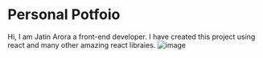# Personal Potfoio
Hi, I am Jatin Arora a front-end developer. I have created this project using react and many other amazing react libraies.
![image](https://user-images.githubusercontent.com/67781010/156769273-d881867b-0c0d-41a6-baed-1f3a14cdf5cf.png)
